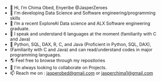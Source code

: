 - 👋 Hi, I’m Chima Obed, Enyeribe @JasperZeroes 
- 👀 I'm developing Data Science and  Software engineering/programming skills
- 🌱 I’m a recent ExploreAI Data science and ALX Software engineering graduate. 
- 🤭 I speak and understand 6 languages at the moment (familiarity with C and Java)
- 🐍 Python, SQL, DAX, R, C, and Java (Proficient in Python, SQL, DAX),
-    (Familiarity with C and Java) and can read/understand codes in major programming languages. 
- 🌎 Feel free to browse through my repositories
- 💞️ I'm always looking to collaborate on Projects.
- 📫 Reach me on : jasperobed@gmail.com or jasperchima1@gmail.com

<!---
Jasperobed/Jasperobed is a ✨ special ✨ repository because its `README.md` (this file) appears on your GitHub profile.
You can click the Preview link to take a look at your changes.
--->
